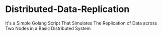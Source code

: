 # Distributed-Data-Replication
It's a Simple Golang Script That Simulates The Replication of Data across Two Nodes in a Basic Distributed System
